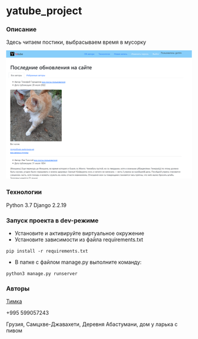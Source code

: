 # yatube_project
### Описание
Здесь читаем постики, выбрасываем время в мусорку

![Default view](/docs/kat_(smol).png)

### Технологии
Python 3.7
Django 2.2.19
### Запуск проекта в dev-режиме
- Установите и активируйте виртуальное окружение
- Установите зависимости из файла requirements.txt
```
pip install -r requirements.txt
``` 
- В папке с файлом manage.py выполните команду:
```
python3 manage.py runserver
```
### Авторы
[Тимка](https://github.com/gorrrrrr)

+995 599057243

Грузия, Самцхве-Джавахети, Деревня Абастумани, дом у ларька с пивом